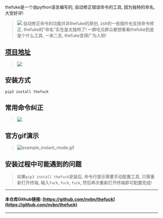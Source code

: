 thefuke是一个由python语言编写的, 自动修正错误命令的工具, 因为独特的命名, 大受好评!
> ![](https://upload-images.jianshu.io/upload_images/3203841-2e8e6f8f416b898f.jpg?imageMogr2/auto-orient/strip%7CimageView2/2/w/1240)
自动修正命令的功能并非thefuke的原创, zsh的一些插件也支持命令修正, thefuke的"命名"实在是太独特了! 一群吃瓜群众都想看看thefuke到底是个什么工具, 一来二去, thefuke变得广为人知!

## [项目地址](https://github.com/nvbn/thefuck)
> ![](https://upload-images.jianshu.io/upload_images/3203841-2e36519ba7b2b75d.png?imageMogr2/auto-orient/strip%7CimageView2/2/w/1240)

## 安装方式
```
pip3 install thefuck
```
## 常用命令纠正
> ![](https://upload-images.jianshu.io/upload_images/3203841-30857e41e76c4d71.gif?imageMogr2/auto-orient/strip)

## 官方gif演示
> ![example_instant_mode.gif](https://upload-images.jianshu.io/upload_images/3203841-fc03ab2e7abb4dc3.gif?imageMogr2/auto-orient/strip)

## 安装过程中可能遇到的问题
> 如果`pip3 install thefuck`安装后, 命令行提示需要手动配置工具, 只需重新打开终端, 输入`fuck`, `fuck`, `fuck`, 然后再次重新打开终端即可配置完成!


---

#### 本仓库Github链接: [https://github.com/nvbn/thefuck](https://github.com/nvbn/thefuck)

---